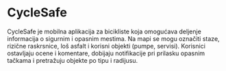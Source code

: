 # CycleSafe
CycleSafe je mobilna aplikacija za bicikliste koja omogućava deljenje informacija o sigurnim i opasnim mestima. Na mapi se mogu označiti staze, rizične raskrsnice, loš asfalt i korisni objekti (pumpe, servisi). Korisnici ostavljaju ocene i komentare, dobijaju notifikacije pri prilasku opasnim tačkama i pretražuju objekte po tipu i radijusu.
